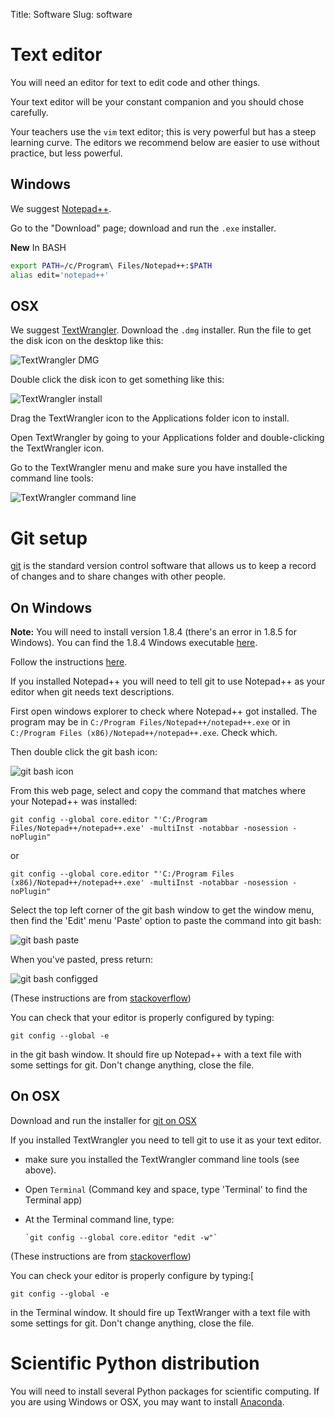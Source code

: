 Title: Software
Slug: software

# Text editor

You will need an editor for text to edit code and other things.

Your text editor will be your constant companion and you should chose
carefully.

Your teachers use the `vim` text editor; this is very powerful but has a
steep learning curve.  The editors we recommend below are easier to use
without practice, but less powerful.

## Windows

We suggest [Notepad++](http://notepad-plus-plus.org).

Go to the "Download" page; download and run the `.exe` installer.

**New**
In BASH

```bash
export PATH=/c/Program\ Files/Notepad++:$PATH
alias edit='notepad++'
```

## OSX

We suggest [TextWrangler](http://www.barebones.com/products/textwrangler).
Download the `.dmg` installer.  Run the file to get the disk icon on the
desktop like this:

![TextWrangler DMG]({filename}/images/tw_dmg.png)

Double click the disk icon to get something like this:

![TextWrangler install]({filename}/images/tw_install.png)

Drag the TextWrangler icon to the Applications folder icon to install.

Open TextWrangler by going to your Applications folder and double-clicking the
TextWrangler icon.

Go to the TextWrangler menu and make sure you have installed the command line
tools:

![TextWrangler command line]({filename}/images/tw_command_line.png)

# Git setup

[git](http://git-scm.com) is the standard version control software that allows
us to keep a record of changes and to share changes with other people.

## On Windows

**Note:** You will need to install version 1.8.4 (there's an error in 1.8.5 for Windows).
You can find the 1.8.4 Windows executable [here](http://code.google.com/p/msysgit/downloads/detail?name=Git-1.8.4-preview20130916.exe).

Follow the instructions [here](http://git-scm.com/book/en/Getting-Started-Installing-Git#Installing-on-Windows).

If you installed Notepad++ you will need to tell git to use Notepad++ as your
editor when git needs text descriptions.

First open windows explorer to check where Notepad++ got installed.  The
program may be in `C:/Program Files/Notepad++/notepad++.exe` or in `C:/Program Files (x86)/Notepad++/notepad++.exe`. Check which.

Then double click the git bash icon:

![git bash icon]({filename}/images/git_bash_icon.png)

From this web page, select and copy the command that matches where your
Notepad++ was installed:

    git config --global core.editor "'C:/Program Files/Notepad++/notepad++.exe' -multiInst -notabbar -nosession -noPlugin"

or

    git config --global core.editor "'C:/Program Files (x86)/Notepad++/notepad++.exe' -multiInst -notabbar -nosession -noPlugin"

Select the top left corner of the git bash window to get the window menu, then
find the 'Edit' menu 'Paste' option to paste the command into git bash:

![git bash paste]({filename}/images/git_bash_paste.png)

When you've pasted, press return:

![git bash configged]({filename}/images/git_bash_configged.png)


(These instructions are from [stackoverflow](http://stackoverflow.com/questions/1634161/how-do-i-use-notepad-or-other-with-msysgit/2486342#2486342))

You can check that your editor is properly configured by typing:

    git config --global -e

in the git bash window.  It should fire up Notepad++ with a text file with
some settings for git.  Don't change anything, close the file.

## On OSX

Download and run the installer for [git on
OSX](http://code.google.com/p/git-osx-installer)

If you installed TextWrangler you need to tell git to use it as your text
editor.

* make sure you installed the TextWrangler command line tools (see above).
* Open `Terminal` (Command key and space, type 'Terminal' to find the Terminal
  app)
* At the Terminal command line, type:

      `git config --global core.editor "edit -w"`

(These instructions are from [stackoverflow](http://stackoverflow.com/questions/13257519/how-to-change-the-default-editor-for-git))

You can check your editor is properly configure by typing:[

    git config --global -e

in the Terminal window.  It should fire up TextWranger with a text file with
some settings for git.  Don't change anything, close the file.

# Scientific Python distribution

You will need to install several Python packages for scientific computing.
If you are using Windows or OSX, you may want to install
[Anaconda](https://store.continuum.io/cshop/anaconda/).
